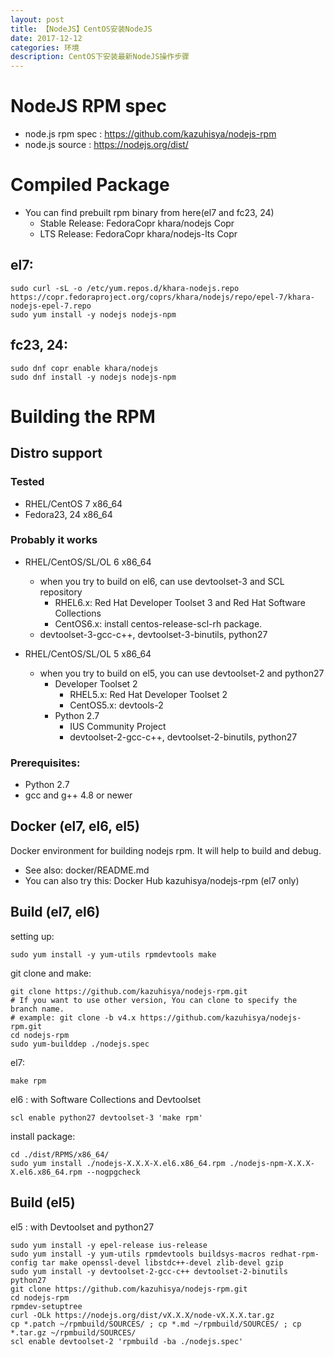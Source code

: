 ```yaml
---
layout: post
title: 【NodeJS】CentOS安装NodeJS
date: 2017-12-12
categories: 环境
description: CentOS下安装最新NodeJS操作步骤
---
```



# NodeJS RPM spec

- node.js rpm spec : https://github.com/kazuhisya/nodejs-rpm
- node.js source : https://nodejs.org/dist/

# Compiled Package

- You can find prebuilt rpm binary from here(el7 and fc23, 24)
	- Stable Release: FedoraCopr khara/nodejs Copr
	- LTS Release: FedoraCopr khara/nodejs-lts Copr


## el7:

```shell
sudo curl -sL -o /etc/yum.repos.d/khara-nodejs.repo https://copr.fedoraproject.org/coprs/khara/nodejs/repo/epel-7/khara-nodejs-epel-7.repo
sudo yum install -y nodejs nodejs-npm

```

## fc23, 24:

```shell
sudo dnf copr enable khara/nodejs
sudo dnf install -y nodejs nodejs-npm
```


# Building the RPM

## Distro support

### Tested

- RHEL/CentOS 7 x86_64
- Fedora23, 24 x86_64


### Probably it works

- RHEL/CentOS/SL/OL 6 x86_64
	- when you try to build on el6, can use devtoolset-3 and SCL repository
		- RHEL6.x: Red Hat Developer Toolset 3 and Red Hat Software Collections
		- CentOS6.x: install centos-release-scl-rh package.
	- devtoolset-3-gcc-c++, devtoolset-3-binutils, python27

- RHEL/CentOS/SL/OL 5 x86_64
	- when you try to build on el5, you can use devtoolset-2 and python27
		- Developer Toolset 2
			- RHEL5.x: Red Hat Developer Toolset 2
			- CentOS5.x: devtools-2
		- Python 2.7
			- IUS Community Project
			- devtoolset-2-gcc-c++, devtoolset-2-binutils, python27


### Prerequisites:

- Python 2.7
- gcc and g++ 4.8 or newer


## Docker (el7, el6, el5)

Docker environment for building nodejs rpm. It will help to build and debug.

- See also: docker/README.md
- You can also try this:  Docker Hub kazuhisya/nodejs-rpm (el7 only)


## Build (el7, el6)

setting up:

```shell
sudo yum install -y yum-utils rpmdevtools make
```
git clone and make:

```shell
git clone https://github.com/kazuhisya/nodejs-rpm.git
# If you want to use other version, You can clone to specify the branch name.
# example: git clone -b v4.x https://github.com/kazuhisya/nodejs-rpm.git
cd nodejs-rpm
sudo yum-builddep ./nodejs.spec
```

el7:

```shell
make rpm
```

el6 : with Software Collections and Devtoolset

```shell
scl enable python27 devtoolset-3 'make rpm'
```

install package:

```shell
cd ./dist/RPMS/x86_64/
sudo yum install ./nodejs-X.X.X-X.el6.x86_64.rpm ./nodejs-npm-X.X.X-X.el6.x86_64.rpm --nogpgcheck
```

## Build (el5)

el5 : with Devtoolset and python27

```shell
sudo yum install -y epel-release ius-release
sudo yum install -y yum-utils rpmdevtools buildsys-macros redhat-rpm-config tar make openssl-devel libstdc++-devel zlib-devel gzip 
sudo yum install -y devtoolset-2-gcc-c++ devtoolset-2-binutils python27
git clone https://github.com/kazuhisya/nodejs-rpm.git
cd nodejs-rpm
rpmdev-setuptree
curl -OLk https://nodejs.org/dist/vX.X.X/node-vX.X.X.tar.gz
cp *.patch ~/rpmbuild/SOURCES/ ; cp *.md ~/rpmbuild/SOURCES/ ; cp *.tar.gz ~/rpmbuild/SOURCES/ 
scl enable devtoolset-2 'rpmbuild -ba ./nodejs.spec'
```
